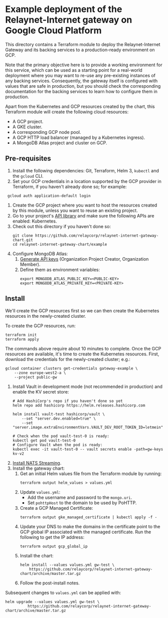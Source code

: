 # Example deployment of the Relaynet-Internet gateway on Google Cloud Platform

This directory contains a Terraform module to deploy the Relaynet-Internet Gateway and its backing services to a production-ready environment on GCP.

Note that the primary objective here is to provide a working environment for this service, which can be used as a starting point for a real-world deployment where you may want to re-use any pre-existing instances of any backing services. Consequently, the gateway itself is configured with values that are safe in production, but you should check the corresponding documentation for the backing services to learn how to configure them in production.

Apart from the Kubernetes and GCP resources created by the chart, this Terraform module will create the following cloud resources:

- A GCP project.
- A GKE cluster.
- A corresponding GCP node pool.
- A GCP HTTP load balancer (managed by a Kubernetes ingress).
- A MongoDB Atlas project and cluster on GCP.

## Pre-requisites

1. Install the following dependencies: Git, Terraform, Helm 3, `kubectl` and the `gcloud` CLI.
1. Set your GCP credentials in a location supported by the GCP provider in Terraform, if you haven't already done so; for example:
  ```
   gcloud auth application-default login
  ```
1. Create the GCP project where you want to host the resources created by this module, unless you want to reuse an existing project.
1. Go to your project's [API library](https://console.cloud.google.com/apis/library/container.googleapis.com) and make sure the following APIs are enabled: Kubernetes.
1. Check out this directory if you haven't done so:
   ```
   git clone https://github.com/relaycorp/relaynet-internet-gateway-chart.git
   cd relaynet-internet-gateway-chart/example
   ```
1. Configure MongoDB Atlas:
   1. [Generate API keys](https://docs.atlas.mongodb.com/tutorial/manage-programmatic-access/index.html) (Organization Project Creator, Organization Member).
   1. Define them as environment variables:
      ```shell script
      export MONGODB_ATLAS_PUBLIC_KEY=<PUBLIC-KEY>
      export MONGODB_ATLAS_PRIVATE_KEY=<PRIVATE-KEY>
      ```

## Install

We'll create the GCP resources first so we can then create the Kubernetes resources in the newly-created cluster.

To create the GCP resources, run:

```
terraform init
terraform apply
```

The commands above require about 10 minutes to complete. Once the GCP resources are available, it's time to create the Kubernetes resources. First, download the credentials for the newly-created cluster; e.g.:

```
gcloud container clusters get-credentials gateway-example \
    --zone europe-west2-a \
    --project public-gw
```

1. Install Vault in development mode (not recommended in production) and enable the KV secret store:
   ```
   # Add HashiCorp's repo if you haven't done so yet
   helm repo add hashicorp https://helm.releases.hashicorp.com
   
   helm install vault-test hashicorp/vault \
       --set "server.dev.enabled=true" \
       --set "server.image.extraEnvironmentVars.VAULT_DEV_ROOT_TOKEN_ID=letmein"
   
   # Check when the pod vault-test-0 is ready:
   kubectl get pod vault-test-0
   # Configure Vault when the pod is ready:
   kubectl exec -it vault-test-0 -- vault secrets enable -path=gw-keys kv-v2
   ```
1. [Install NATS Streaming](https://github.com/nats-io/nats-streaming-operator).
1. Install the gateway chart:
   1. Get an initial Helm values file from the Terraform module by running:
      ```
      terraform output helm_values > values.yml
      ```
   1. Update `values.yml`:
      - Add the username and password to the `mongo.uri`.
      - Set `pohttpHost` to the domain to be used by PoHTTP.
   1. Create a GCP Managed Certificate:
      ```
      terraform output gke_managed_certificate | kubectl apply -f -
      ```
   1. Update your DNS to make the domains in the certificate point to the GCP global IP associated with the managed certificate. Run the following to get the IP address:
      ```
      terraform output gcp_global_ip
      ```
   1. Install the chart:
      ```
      helm install --values values.yml gw-test \
          https://github.com/relaycorp/relaynet-internet-gateway-chart/archive/master.tar.gz
      ```
   1. Follow the post-install notes.

Subsequent changes to `values.yml` can be applied with:

```
helm upgrade --values values.yml gw-test \
          https://github.com/relaycorp/relaynet-internet-gateway-chart/archive/master.tar.gz
```
